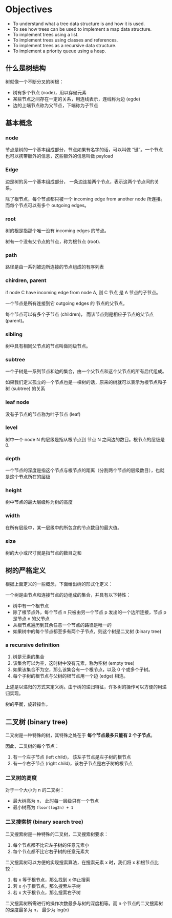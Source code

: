 # Objectives
- To understand what a tree data structure is and how it is used.
- To see how trees can be used to implement a map data structure.
- To implement trees using a list.
- To implement trees using classes and references.
- To implement trees as a recursive data structure.
- To implement a priority queue using a heap.


## 什么是树结构
树就像一个不断分叉的树根：
- 树有多个节点 (node)，用以存储元素
- 某些节点之间存在一定的关系，用连线表示，连线称为边 (egde)
- 边的上端节点称为父节点，下端称为子节点

## 基本概念

### node

节点是树的一个基本组成部分，节点如果有名字的话，可以叫做 “键”。一个节点也可以携带额外的信息，这些额外的信息叫做 payload


### Edge
边是树的另一个基本组成部分， 一条边连接两个节点，表示这两个节点间的关系。

除了根节点，每个节点都只被一个 incoming edge from another node 所连接。而每个节点可以有多个 outgoing edges。


### root

树的根是指那个唯一没有 incoming edges 的节点。

树有一个没有父节点的节点，称为根节点 (root).


### path

路径是由一系列被边所连接的节点组成的有序列表


### chirdren, parent

if node C have incoming edge from node A, 则 C 节点 是 A 节点的子节点。

一个节点是所有连接到它 outgoing edges 的 节点的父节点。

每个节点可以有多个子节点 (children)，
而该节点则是相应子节点的父节点 (parent)。


### sibling

树中具有相同父节点的节点叫做同级节点。


### subtree

一个子树是一系列节点和边的集合，由一个父节点和这个父节点的所有后代组成。

如果我们定义孤立的一个节点也是一棵树的话，原来的树就可以表示为根节点和子树 (subtree) 的关系


### leaf node
没有子节点的节点称为叶子节点 (leaf)


### level

树中一个 node N 的层级是指从根节点到 节点 N 之间边的数目。根节点的层级是 0.


### depth

一个节点的深度是指这个节点与根节点的距离（分割两个节点的层级数目），也就是这个节点所在的层级

### height

树中节点的最大层级称为树的高度


### width

在所有层级中，某一层级中的所包含的节点数目的最大值。


### size

树的大小或尺寸就是指节点的数目之和


## 树的严格定义

根据上面定义的一些概念，下面给出树的形式化定义：

一个树是由节点和连接节点的边组成的集合，并具有以下特性：
- 树中有一个根节点
- 除了根节点外，每个节点 n 只被由另一个节点 p 发出的一个边所连接，节点 p 是节点 n 的父节点
- 从根节点遍历到其余任意一个节点的路径是唯一的
- 如果树中的每个节点都至多有两个子节点，则这个树是二叉树 (binary tree)



### a recursive definition
1. 树是元素的集合
2. 该集合可以为空，这时树中没有元素，称为空树 (empty tree)
3. 如果该集合不为空，那么该集合有一个根节点，以及 0 个或多个子树。
4. 每个子树的根节点与父树的根节点用一个边 (edge) 相连。



上述是以递归的方式来定义树。由于树的递归特征，许多树的操作可以方便的用递归实现。


树的平衡，旋转操作。


## 二叉树 (binary tree)
二叉树是一种特殊的树，其特殊之处在于 __每个节点最多只能有 2 个子节点__。

因此，二叉树的每个节点：
1. 有一个左子节点 (left child)， 该左子节点是左子树的根节点
2. 有一个右子节点 (right child)，该右子节点是右子树的根节点


### 二叉树的高度

对于一个大小为 n  的二叉树：
- 最大树高为 n， 此时每一层级只有一个节点
- 最小树高为 `floor(log2n) + 1`


### 二叉搜索树 (binary search tree)
二叉搜索树是一种特殊的二叉树，二叉搜索树要求：
1. 每个节点都不比它左子树的任意元素小
2. 每个节点都不比它右子树的任意元素大

二叉搜索树可以方便的实现搜索算法，在搜索元素 x 时，我们将 x 和根节点比较：
1. 若 x 等于根节点，那么找到 x 停止搜索
2. 若 x 小于根节点，那么搜索左子树
3. 若 x 大于根节点，那么搜索右子树

二叉搜索树所需进行的操作次数最多与树的深度相等。而 n 个节点的二叉搜索树的深度最多为 n， 最少为 log(n)
